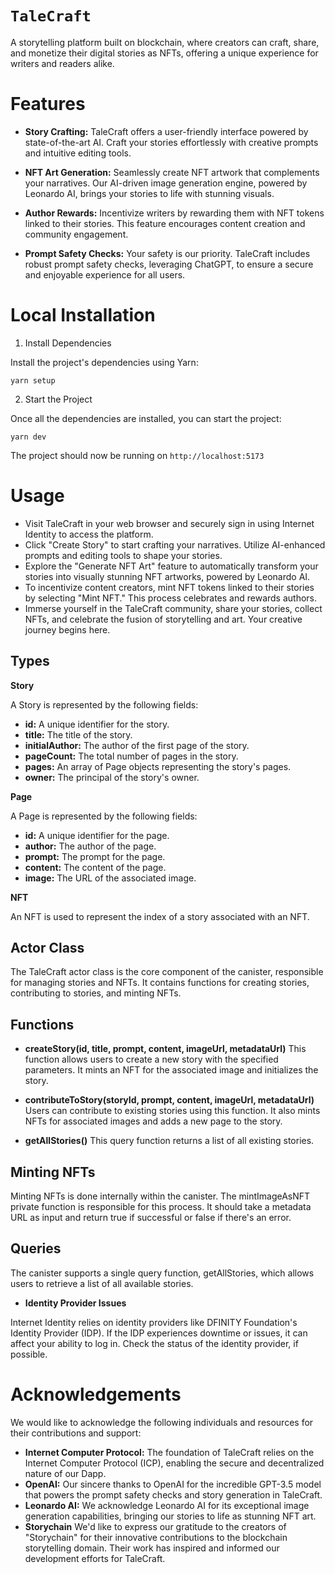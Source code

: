 # `TaleCraft`

A storytelling platform built on blockchain, where creators can craft, share, and monetize their digital stories as NFTs, offering a unique experience for writers and readers alike.

# Features

- **Story Crafting:** TaleCraft offers a user-friendly interface powered by state-of-the-art AI. Craft your stories effortlessly with creative prompts and intuitive editing tools.

- **NFT Art Generation:** Seamlessly create NFT artwork that complements your narratives. Our AI-driven image generation engine, powered by Leonardo AI, brings your stories to life with stunning visuals.

- **Author Rewards:** Incentivize writers by rewarding them with NFT tokens linked to their stories. This feature encourages content creation and community engagement.

- **Prompt Safety Checks:** Your safety is our priority. TaleCraft includes robust prompt safety checks, leveraging ChatGPT, to ensure a secure and enjoyable experience for all users.

# Local Installation

1. Install Dependencies

Install the project's dependencies using Yarn:

```
yarn setup
```

2. Start the Project

Once all the dependencies are installed, you can start the project:

```
yarn dev
```

The project should now be running on `http://localhost:5173`

# Usage

- Visit TaleCraft in your web browser and securely sign in using Internet Identity to access the platform.
- Click "Create Story" to start crafting your narratives. Utilize AI-enhanced prompts and editing tools to shape your stories.
- Explore the "Generate NFT Art" feature to automatically transform your stories into visually stunning NFT artworks, powered by Leonardo AI.
- To incentivize content creators, mint NFT tokens linked to their stories by selecting "Mint NFT." This process celebrates and rewards authors.
- Immerse yourself in the TaleCraft community, share your stories, collect NFTs, and celebrate the fusion of storytelling and art. Your creative journey begins here.

## Types

**Story**

A Story is represented by the following fields:

- **id:** A unique identifier for the story.
- **title:** The title of the story.
- **initialAuthor:** The author of the first page of the story.
- **pageCount:** The total number of pages in the story.
- **pages:** An array of Page objects representing the story's pages.
- **owner:** The principal of the story's owner.

**Page**

A Page is represented by the following fields:

- **id:** A unique identifier for the page.
- **author:** The author of the page.
- **prompt:** The prompt for the page.
- **content:** The content of the page.
- **image:** The URL of the associated image.

**NFT**

An NFT is used to represent the index of a story associated with an NFT.

## Actor Class

The TaleCraft actor class is the core component of the canister, responsible for managing stories and NFTs. It contains functions for creating stories, contributing to stories, and minting NFTs.

## Functions

- **createStory(id, title, prompt, content, imageUrl, metadataUrl)**
  This function allows users to create a new story with the specified parameters. It mints an NFT for the associated image and initializes the story.

- **contributeToStory(storyId, prompt, content, imageUrl, metadataUrl)**
  Users can contribute to existing stories using this function. It also mints NFTs for associated images and adds a new page to the story.

- **getAllStories()**
  This query function returns a list of all existing stories.

## Minting NFTs

Minting NFTs is done internally within the canister. The mintImageAsNFT private function is responsible for this process. It should take a metadata URL as input and return true if successful or false if there's an error.

## Queries

The canister supports a single query function, getAllStories, which allows users to retrieve a list of all available stories.

- **Identity Provider Issues**

Internet Identity relies on identity providers like DFINITY Foundation's Identity Provider (IDP). If the IDP experiences downtime or issues, it can affect your ability to log in. Check the status of the identity provider, if possible.

# Acknowledgements

We would like to acknowledge the following individuals and resources for their contributions and support:

- **Internet Computer Protocol:** The foundation of TaleCraft relies on the Internet Computer Protocol (ICP), enabling the secure and decentralized nature of our Dapp.
- **OpenAI:** Our sincere thanks to OpenAI for the incredible GPT-3.5 model that powers the prompt safety checks and story generation in TaleCraft.
- **Leonardo AI:** We acknowledge Leonardo AI for its exceptional image generation capabilities, bringing our stories to life as stunning NFT art.
- **Storychain** We'd like to express our gratitude to the creators of "Storychain" for their innovative contributions to the blockchain storytelling domain. Their work has inspired and informed our development efforts for TaleCraft.
